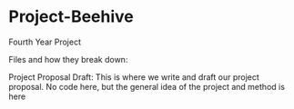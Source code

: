 # Project-Beehive
Fourth Year Project


Files and how they break down:

Project Proposal Draft:
  This is where we write and draft our project proposal. No code here, but the general idea of the project and method is here
